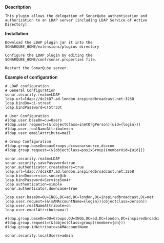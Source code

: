 **Descritption**

    This plugin allows the delegation of SonarQube authentication and authorization to an LDAP server (including LDAP Service of Active Directory).

**Installation**

    Download the LDAP plugin jar it into the SONARQUBE_HOME/extensions/plugins directory

    Configure the LDAP plugin by editing the SONARQUBE_HOME/conf/sonar.properties file.

    Restart the SonarQube server.


**Example of configuration**

	# LDAP configuration
    # General Configuration
    sonar.security.realm=LDAP
    ldap.url=ldap://dc2k87.ad.london.inspiredbroadcast.net:3268
    ldap.bindDn=ci-street
    ldap.bindPassword=C!5tr33t
    
    # User Configuration
    #ldap.user.baseDn=ou=Users
    #ldap.user.request=(&(objectClass=inetOrgPerson)(uid={login}))
    #ldap.user.realNameAttribute=cn
    #ldap.user.emailAttribute=mail
    
    # Group Configuration
    #ldap.group.baseDn=ou=Groups,dc=sonarsource,dc=com
    #ldap.group.request=(&(objectClass=posixGroup)(memberUid={uid}))
    
    sonar.security.realm=LDAP
    sonar.security.savePassword=true
    sonar.authenticator.createUsers=true
    ldap.url=ldap://dc2k87.ad.london.inspiredbroadcast.net:3268
    ldap.bindDn=service.sonar@ib
    ldap.bindPassword=Serv1ce5on4r
    ldap.authentication=simple
    sonar.authenticator.downcase=true

    ldap.user.baseDn=OU=INGG,DC=ad,DC=london,DC=inspiredbroadcast,DC=net
    ldap.user.request=(&(sAMAccountName={login})(objectclass=person))
    ldap.user.realNameAttribute=cn
    ldap.user.emailAttribute=mail

    #ldap.group.baseDn=OU=Groups,OU=INGG,DC=ad,DC=london,DC=inspiredbroadcast,DC=net
    #ldap.group.request=(&(objectClass=group)(member={dn}))
    #ldap.group.idAttribute=sAMAccountName

    sonar.security.localUsers=admin
